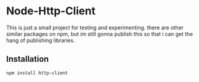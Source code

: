 # Node-Http-Client

This is just a small project for testing and experimenting. there are other similar packages on npm, but im still gonna publish this so that i can get the hang of publishing libraries.

## Installation

`npm install http-client`